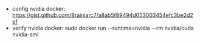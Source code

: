- config nvidia docker: https://gist.github.com/Brainiarc7/a8ab5f89494d053003454efc3be2d2ef 
- verify nvidia docker: sudo docker run --runtime=nvidia --rm nvidia/cuda nvidia-smi
